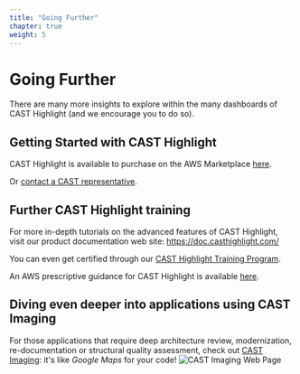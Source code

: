 ```yaml
---
title: "Going Further"
chapter: true
weight: 5
---
```


# Going Further
There are many more insights to explore within the many dashboards of CAST Highlight (and we encourage you to do so). 

## Getting Started with CAST Highlight

CAST Highlight is available to purchase on the AWS Marketplace [here](https://aws.amazon.com/marketplace/pp/prodview-rjrikuvzqawl6). 

Or [contact a CAST representative](https://www.castsoftware.com/discover-cast/contact-us).

## Further CAST Highlight training

For more in-depth tutorials on the advanced features of CAST Highlight, visit our product documentation web site: <https://doc.casthighlight.com/>

You can even get certified through our [CAST Highlight Training Program](https://docs.google.com/forms/d/13iIw-CZwyWjQd7veZnrQ4aq14oEgT6f0jA3F9mlhJAE/viewform?edit_requested=true).

An AWS prescriptive guidance for CAST Highlight is available [here](https://docs.aws.amazon.com/prescriptive-guidance/latest/patterns/assess-application-readiness-for-migration-to-the-aws-cloud-by-using-cast-highlight.html).

## Diving even deeper into applications using CAST Imaging

For those applications that require deep architecture review, modernization, re-documentation or structural quality assessment, check out [CAST Imaging](https://www.castsoftware.com/products/imaging): it's like *Google Maps* for your code!
![CAST Imaging Web Page](/images/Imaging-1.png)